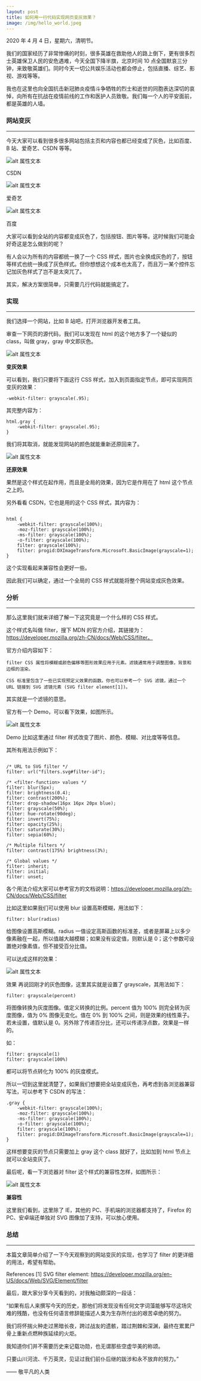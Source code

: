 ```yaml
---
layout: post
title: 如何用一行代码实现网页变灰效果？
image: /img/hello_world.jpeg
---
```


2020 年 4 月 4 日，星期六，清明节。

我们的国家经历了非常惨痛的时刻，很多英雄在救助他人的路上倒下，更有很多烈士英雄保卫人民的安危遇难，今天全国下降半旗，北京时间 10 点全国默哀三分钟，来致敬英雄们。同时今天一切公共娱乐活动也都会停止，包括直播、综艺、影视、游戏等等。

我也在这里也向全国抗击新冠肺炎疫情斗争牺牲的烈士和逝世的同胞表达深切的哀悼，向所有在抗战在疫情前线的工作和医护人员致敬。我们每一个人的平安面前，都是英雄的人墙。

### 网站变灰
---
今天大家可以看到很多很多网站包括主页和内容也都已经变成了灰色，比如百度、B 站、爱奇艺、CSDN 等等。

![alt 属性文本](./img/20-04-04/../../../img/20-04-04/2b415919cb4ba28135a17ee34d2f407f.jpg)

CSDN

![alt 属性文本](./../img/20-04-04/e9047312d23863e0cc02abcda3e3b10b.jpg)

爱奇艺

![alt 属性文本](./../img/20-04-04/f3c7f13c3b5eb920ac61c050cc0a5b2b.jpg)

百度

大家可以看到全站的内容都变成灰色了，包括按钮、图片等等。这时候我们可能会好奇这是怎么做到的呢？

有人会以为所有的内容都统一换了一个 CSS 样式，图片也全换成灰色的了，按钮等样式也统一换成了灰色样式。但你想想这个成本也太高了，而且万一某个控件忘记加灰色样式了岂不是太突兀了。

其实，解决方案很简单，只需要几行代码就能搞定了。

### 实现
---
我们选择一个网站，比如 B 站吧，打开浏览器开发者工具。

审查一下网页的源代码，我们可以发现在 html 的这个地方多了一个疑似的 class，叫做 gray，gray 中文即灰色。

![alt 属性文本](./../img/20-04-04/389138ef76154ae56c9a47ea41c00a7d.jpg)

**变灰效果**

可以看到，我们只要将下面这行 CSS 样式，加入到页面指定节点，即可实现网页变灰的效果：

```
-webkit-filter: grayscale(.95);
```

其完整内容为：

```
html.gray {
    -webkit-filter: grayscale(.95);
}
```

我们将其取消，就能发现网站的颜色就能重新还原回来了。

![alt 属性文本](./../img/20-04-04/be44ac10fc4fb3a25ddf5202ace262f9.jpg)

**还原效果**

果然是这个样式在起作用，而且是全局的效果，因为它是作用在了 html 这个节点之上的。

另外看看 CSDN，它也是用的这个 CSS 样式，其内容为：

```

html {
    -webkit-filter: grayscale(100%);
    -moz-filter: grayscale(100%);
    -ms-filter: grayscale(100%);
    -o-filter: grayscale(100%);
    filter: grayscale(100%);
    filter: progid:DXImageTransform.Microsoft.BasicImage(grayscale=1);
}
```

这个实现看起来兼容性会更好一些。

因此我们可以确定，通过一个全局的 CSS 样式就能将整个网站变成灰色效果。

### 分析
---

那么这里我们就来详细了解一下这究竟是一个什么样的 CSS 样式。

这个样式名叫做 filter，搜下 MDN 的官方介绍，其链接为：https://developer.mozilla.org/zh-CN/docs/Web/CSS/filter。

官方介绍内容如下：

    filter CSS 属性将模糊或颜色偏移等图形效果应用于元素。滤镜通常用于调整图像，背景和边框的渲染。

    CSS 标准里包含了一些已实现预定义效果的函数。你也可以参考一个 SVG 滤镜，通过一个 URL 链接到 SVG 滤镜元素 (SVG filter element[1])。

其实就是一个滤镜的意思。

官方有一个 Demo，可以看下效果，如图所示。

![alt 属性文本](./../img/20-04-04/640.gif)

Demo
比如这里通过 filter 样式改变了图片、颜色、模糊、对比度等等信息。

其所有用法示例如下：

```

/* URL to SVG filter */
filter: url("filters.svg#filter-id");

/* <filter-function> values */
filter: blur(5px);
filter: brightness(0.4);
filter: contrast(200%);
filter: drop-shadow(16px 16px 20px blue);
filter: grayscale(50%);
filter: hue-rotate(90deg);
filter: invert(75%);
filter: opacity(25%);
filter: saturate(30%);
filter: sepia(60%);

/* Multiple filters */
filter: contrast(175%) brightness(3%);

/* Global values */
filter: inherit;
filter: initial;
filter: unset;
```

各个用法介绍大家可以参考官方的文档说明：https://developer.mozilla.org/zh-CN/docs/Web/CSS/filter

比如这里如果我们可以使用 blur 设置高斯模糊，用法如下：

```
filter: blur(radius)
```

给图像设置高斯模糊。radius 一值设定高斯函数的标准差，或者是屏幕上以多少像素融在一起，所以值越大越模糊；如果没有设定值，则默认是 0；这个参数可设置绝对像素值，但不接受百分比值。

可以达成这样的效果：

![alt 属性文本](./../img/20-04-04/640.png)

效果
再说回刚才的灰色图像，这里其实就是设置了 grayscale，其用法如下：

```
filter: grayscale(percent)
```

将图像转换为灰度图像。值定义转换的比例。percent 值为 100% 则完全转为灰度图像，值为 0% 图像无变化。值在 0% 到 100% 之间，则是效果的线性乘子。若未设置，值默认是 0。另外除了传递百分比，还可以传递浮点数，效果是一样的。

如：

```
filter: grayscale(1)
filter: grayscale(100%)
```

都可以将节点转化为 100% 的灰度模式。

所以一切到这里就清楚了，如果我们想要把全站变成灰色，再考虑到各浏览器兼容写法，可以参考下 CSDN 的写法：

```
.gray {
    -webkit-filter: grayscale(100%);
    -moz-filter: grayscale(100%);
    -ms-filter: grayscale(100%);
    -o-filter: grayscale(100%);
    filter: grayscale(100%);
    filter: progid:DXImageTransform.Microsoft.BasicImage(grayscale=1);
}
```

这样想要变灰的节点只需要加上 gray 这个 class 就好了，比如加到 html 节点上就可以全站变灰了。

最后呢，看一下浏览器对 filter 这个样式的兼容性怎样，如图所示：

![alt 属性文本](./../img/20-04-04/640&#32;(1).png)

**兼容性**

这里我们看到，这里除了 IE，其他的 PC、手机端的浏览器都支持了，Firefox 的 PC、安卓端还单独对 SVG 图像加了支持，可以放心使用。

### 总结
---

本篇文章简单介绍了一下今天观察到的网站变灰的实现，也学习了 filter 的更详细的用法，希望有帮助。

References
[1] SVG filter element: https://developer.mozilla.org/en-US/docs/Web/SVG/Element/filter



最后，跟大家分享今天看到的，对我触动颇深的一段话：

“如果有后人来撰写今天的历史，那他们将发现没有任何文字词藻能够写尽这场灾难的残酷，也没有任何语言修辞能描述人类为生存所付出的艰苦卓绝的努力。

我们将怀揣火种走过黑暗长夜，跨过战友的遗骸，踏过荆棘和深渊，最终在累累尸骨上重新点燃种族延续的火炬。

我知道你们并不需要历史来记载功勋，也无谓那些空虚华美的称颂。

只要山川河流、千万英灵，见证过我们前仆后继的跋涉和永不放弃的努力。”
 
 —— 敬平凡的人类
